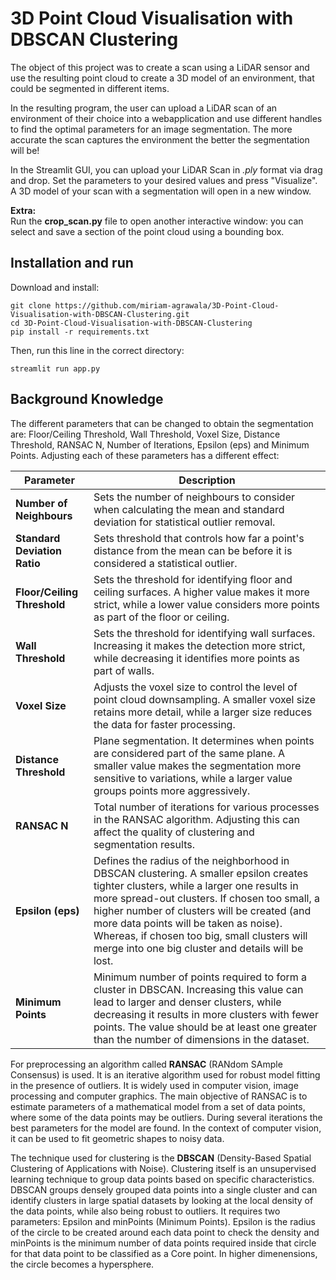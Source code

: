 # 3D Point Cloud Visualisation with DBSCAN Clustering

The object of this project was to create a scan using a LiDAR sensor and use the resulting point cloud to create a 3D model of an environment, that could be segmented in different items.

In the resulting program, the user can upload a LiDAR scan of an environment of their choice into a webapplication and use different handles to find the optimal parameters for an image segmentation. The more accurate the scan captures the environment the better the segmentation will be!

In the Streamlit GUI, you can upload your LiDAR Scan in _.ply_ format via drag and drop. Set the parameters to your desired values and press "Visualize". A 3D model of your scan with a segmentation will open in a new window.  

__Extra:__  
Run the **crop_scan.py** file to open another interactive window: you can select and save a section of the point cloud using a bounding box.  

## Installation and run

Download and install:   
```
git clone https://github.com/miriam-agrawala/3D-Point-Cloud-Visualisation-with-DBSCAN-Clustering.git
cd 3D-Point-Cloud-Visualisation-with-DBSCAN-Clustering
pip install -r requirements.txt  
```

Then, run this line in the correct directory:     
```
streamlit run app.py  
```


## Background Knowledge
The different parameters that can be changed to obtain the segmentation are: Floor/Ceiling Threshold, Wall Threshold, Voxel Size, Distance Threshold, RANSAC N, Number of Iterations, Epsilon (eps) and Minimum Points. Adjusting each of these parameters has a different effect:    

| Parameter            | Description                                                                                   |
|----------------------|-----------------------------------------------------------------------------------------------|
| **Number of Neighbours** | Sets the number of neighbours to consider when calculating the mean and standard deviation for statistical outlier removal.    |
| **Standard Deviation Ratio** | Sets threshold that controls how far a point's distance from the mean can be before it is considered a statistical outlier.    |
| **Floor/Ceiling Threshold** | Sets the threshold for identifying floor and ceiling surfaces. A higher value makes it more strict, while a lower value considers more points as part of the floor or ceiling.   |
| **Wall Threshold**        | Sets the threshold for identifying wall surfaces. Increasing it makes the detection more strict, while decreasing it identifies more points as part of walls.          |
| **Voxel Size**            | Adjusts the voxel size to control the level of point cloud downsampling. A smaller voxel size retains more detail, while a larger size reduces the data for faster processing. |
| **Distance Threshold**     | Plane segmentation. It determines when points are considered part of the same plane. A smaller value makes the segmentation more sensitive to variations, while a larger value groups points more aggressively. |
| **RANSAC N**              | Total number of iterations for various processes in the RANSAC algorithm. Adjusting this can affect the quality of clustering and segmentation results.         |
| **Epsilon (eps)**         | Defines the radius of the neighborhood in DBSCAN clustering. A smaller epsilon creates tighter clusters, while a larger one results in more spread-out clusters. If chosen too small, a higher number of clusters will be created (and more data points will be taken as noise). Whereas, if chosen too big, small clusters will merge into one big cluster and details will be lost. |
| **Minimum Points**        | Minimum number of points required to form a cluster in DBSCAN. Increasing this value can lead to larger and denser clusters, while decreasing it results in more clusters with fewer points. The value should be at least one greater than the number of dimensions in the dataset. |


For preprocessing an algorithm called **RANSAC** (RANdom SAmple Consensus) is used. It is an iterative algorithm used for robust model fitting in the presence of outliers. It is widely used in computer vision, image processing and computer graphics. The main objective of RANSAC is to estimate parameters of a mathematical model from a set of data points, where some of the data points may be outliers. During several iterations the best parameters for the model are found. In the context of computer vision, it can be used to fit geometric shapes to noisy data.  

The technique used for clustering is the **DBSCAN** (Density-Based Spatial Clustering of Applications with Noise). Clustering itself is an unsupervised learning technique to group data points based on specific characteristics. DBSCAN groups densely grouped data points into a single cluster and can identify clusters in large spatial datasets by looking at the local density of the data points, while also being robust to outliers. It requires two parameters: Epsilon and minPoints (Minimum Points). Epsilon is the radius of the circle to be created around each data point to check the density and minPoints is the minimum number of data points required inside that circle for that data point to be classified as a Core point. In higher dimenensions, the circle becomes a hypersphere.
